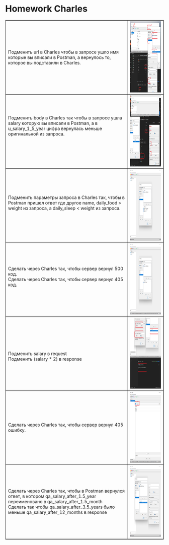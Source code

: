 <!DOCTYPE html>
<h1>Homework Charles</h1>

<html>
 <head>
  <meta charset="utf-8">
 </head>
 <body>
  <table border="1">
   <tr>
    <td> Подменить url в Charles чтобы в запросе ушло имя которые вы вписали в Postman, а вернулось то, которое вы подставили в Charles.
    <br> 
    <td><img src="https://github.com/StasTsb/Charles/blob/56df7cb3e997697ad1f34f8be71fca235241be1c/screen/1.png" width="480" height="226"></td>
   </tr>
   <tr>
    <td> Подменить body в Charles так чтобы в запросе ушла salary которую вы вписали в Postman, а в u_salary_1_5_year цифра вернулась меньше оригинальной из запроса.
    <br> 
    <br> 
    <br> 
    <td><img src="https://github.com/StasTsb/Charles/blob/beb11f82271aaef52658cd76abc672aa39bebe23/screen/2.png" width="480" height="226"></td>
  </tr>
    <tr>
    <td> Подменить параметры запроса в Charles так, чтобы в Postman пришел ответ где другое name, daily_food > weight из запроса, а daily_sleep < weight из запроса.
    <br> 
    <br> 
    <td><img src="https://github.com/StasTsb/Charles/blob/d982c31cca9c34b406d671d027897bdddd696419/screen/3.png" width="480" height="226"></td>
   </tr>
   <tr>
    <td> Сделать через Charles так, чтобы сервер вернул 500 код.
    <br> Сделать через Charles так, чтобы сервер вернул 405 код.
    <br> 
    <br> 
    <td><img src="https://github.com/StasTsb/Charles/blob/d982c31cca9c34b406d671d027897bdddd696419/screen/4.png" width="480" height="226"></td>
  </tr>
    <tr>
    <td> 
    <br> Подменить salary в request
    <br> Подменить (salary * 2) в response
    <br>
    <td><img src="https://github.com/StasTsb/Charles/blob/b6f7f5cd9737294329f4f747c7911ee614677b7c/screen/5.png" width="480" height="226"></td>
     </tr>
    <tr>
    <td> Сделать через Charles так, чтобы сервер вернул 405 ошибку.
    <td><img src="https://github.com/StasTsb/Charles/blob/d982c31cca9c34b406d671d027897bdddd696419/screen/5.1.png" width="480" height="226"></td>
   </tr>
    <tr>
    <td> Сделать через Charles так, чтобы в Postman вернулся ответ, в котором qa_salary_after_1.5_year переименовано в qa_salary_after_1.5_month
    <br> Сделать так чтобы qa_salary_after_3.5_years было меньше qa_salary_after_12_months в response 
    <br> 
    <td><img src="https://github.com/StasTsb/Charles/blob/b6f7f5cd9737294329f4f747c7911ee614677b7c/screen/6.png" width="480" height="226"></td>
   </tr>
  </tr>
 </table>
 </body>
</html>

